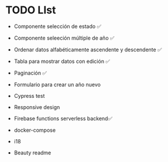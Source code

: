 # TODO LIst

- Componente selección de estado ✅
- Componente seleeción múltiple de año ✅
- Ordenar datos alfabéticamente ascendente y descendente ✅
- Tabla para mostrar datos con edición ✅
- Paginación ✅

- Formulario para crear un año nuevo

- Cypress test

- Responsive design

- Firebase functions serverless backend✅

- docker-compose

- i18

- Beauty readme




